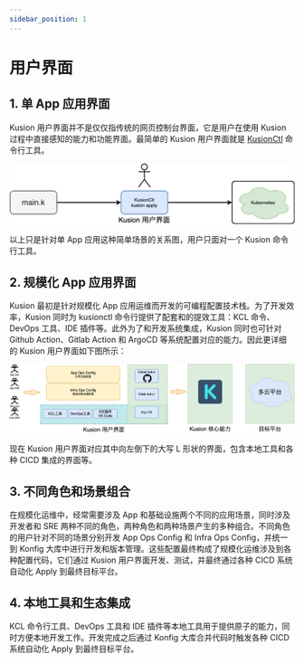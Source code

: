 ```yaml
---
sidebar_position: 1
---
```


# 用户界面

## 1. 单 App 应用界面

Kusion 用户界面并不是仅仅指传统的网页控制台界面，它是用户在使用 Kusion 过程中直接感知的能力和功能界面。最简单的 Kusion 用户界面就是 [KusionCtl](/docs/user_docs/support/faq-concepts#5-kusionctl) 命令行工具。

![](./images/kusion-user-interface-01.png)

以上只是针对单 App 应用这种简单场景的关系图，用户只面对一个 Kusion 命令行工具。

## 2. 规模化 App 应用界面

Kusion 最初是针对规模化 App 应用运维而开发的可编程配置技术栈。为了开发效率，Kusion 同时为 kusionctl 命令行提供了配套和的提效工具：KCL 命令、DevOps 工具、IDE 插件等。此外为了和开发系统集成，Kusion 同时也可针对 Github Action、Gitlab Action 和 ArgoCD 等系统配置对应的能力。因此更详细的 Kusion 用户界面如下图所示：

![](./images/kusion-user-interface-02.png)

现在 Kusion 用户界面对应其中向左倒下的大写 L 形状的界面，包含本地工具和各种 CICD 集成的界面等。

## 3. 不同角色和场景组合

在规模化运维中，经常需要涉及 App 和基础设施两个不同的应用场景，同时涉及开发者和 SRE 两种不同的角色，两种角色和两种场景产生的多种组合。不同角色的用户针对不同的场景分别开发 App Ops Config 和 Infra Ops Config，并统一到 Konfig 大库中进行开发和版本管理。这些配置最终构成了规模化运维涉及到各种配置代码，它们通过 Kusion 用户界面开发、测试，并最终通过各种 CICD 系统自动化 Apply 到最终目标平台。

## 4. 本地工具和生态集成

KCL 命令行工具、DevOps 工具和 IDE 插件等本地工具用于提供原子的能力，同时方便本地开发工作。开发完成之后通过 Konfig 大库合并代码时触发各种 CICD 系统自动化 Apply 到最终目标平台。

